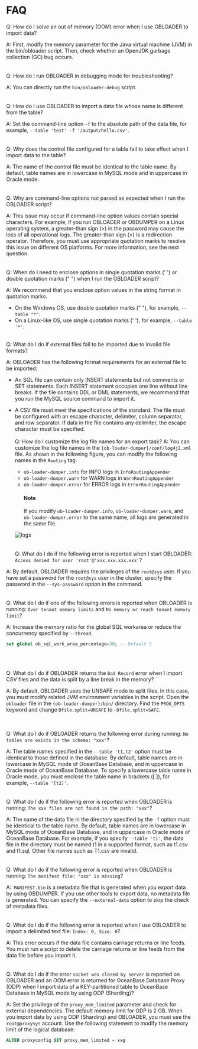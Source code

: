 FAQ
=========================

Q: How do I solve an out of memory (OOM) error when I use OBLOADER to import data?

A: First, modify the memory parameter for the Java virtual machine (JVM) in the bin/obloader script. Then, check whether an OpenJDK garbage collection (GC) bug occurs.<br><br><br>
Q: How do I run OBLOADER in debugging mode for troubleshooting?

A: You can directly run the `bin/obloader-debug` script.<br><br><br>
Q: How do I use OBLOADER to import a data file whose name is different from the table?

A: Set the command-line option `-f` to the absolute path of the data file, for example, `--table 'test' -f '/output/hello.csv'`.
<br><br><br>
Q: Why does the control file configured for a table fail to take effect when I import data to the table?

A: The name of the control file must be identical to the table name. By default, table names are in lowercase in MySQL mode and in uppercase in Oracle mode.<br><br><br>
Q: Why are command-line options not parsed as expected when I run the OBLOADER script?

A: This issue may occur if command-line option values contain special characters. For example, if you run OBLOADER or OBDUMPER on a Linux operating system, a greater-than sign (>) in the password may cause the loss of all operational logs. The greater-than sign (>) is a redirection operator. Therefore, you must use appropriate quotation marks to resolve this issue on different OS platforms. For more information, see the next question.<br><br><br>
Q: When do I need to enclose options in single quotation marks (' ') or double quotation marks (" ") when I run the OBLOADER script?

A: We recommend that you enclose option values in the string format in quotation marks.

- On the Windows OS, use double quotation marks (" "), for example, `--table "*"`.
- On a Linux-like OS, use single quotation marks (' '), for example, `--table '*'`.
   <br><br>

Q: What do I do if external files fail to be imported due to invalid file formats?

A: OBLOADER has the following format requirements for an external file to be imported:

- An SQL file can contain only INSERT statements but not comments or SET statements. Each INSERT statement occupies one line without line breaks. If the file contains DDL or DML statements, we recommend that you run the MySQL source command to import it.
- A CSV file must meet the specifications of the standard. The file must be configured with an escape character, delimiter, column separator, and row separator. If data in the file contains any delimiter, the escape character must be specified.<br><br>
   Q: How do I customize the log file names for an export task?
   A: You can customize the log file names in the `{ob-loader-dumper}/conf/log4j2.xml` file. As shown in the following figure, you can modify the following names in the `Routing` tag:
   - `ob-loader-dumper.info` for INFO logs in `InfoRoutingAppender`
   - `ob-loader-dumper.warn` for WARN logs in `WarnRoutingAppender`
   - `ob-loader-dumper.error` for ERROR logs in `ErrorRoutingAppender`
      <main id="notice" type='explain'>
            <h4>Note</h4>
            <p>If you modify <code>ob-loader-dumper.info</code>, <code>ob-loader-dumper.warn</code>, and <code>ob-loader-dumper.error</code> to the same name, all logs are generated in the same file. </p>
         </main>

   ![logs](https://obbusiness-private.oss-cn-shanghai.aliyuncs.com/doc/img/obloaderobdumper/425/faq_logs_name.png)
   <br><br><br>
   Q: What do I do if the following error is reported when I start OBLOADER: `Access denied for user 'root'@'xxx.xxx.xxx.xxx'`?

A: By default, OBLOADER requires the privileges of the `root@sys` user. If you have set a password for the `root@sys` user in the cluster, specify the password in the `--sys-password` option in the command.<br><br><br>
Q: What do I do if one of the following errors is reported when OBLOADER is running: `Over tenant memory limits` and `No memory or reach tenant memory limit`?

A: Increase the memory ratio for the global SQL workarea or reduce the concurrency specified by `--thread`.

```sql
set global ob_sql_work_area_percentage=30; -- Default 5
```
<br><br>

Q: What do I do if OBLOADER returns the `Bad Record` error when I import CSV files and the data is split by a line break in the memory?

A: By default, OBLOADER uses the UNSAFE mode to split files. In this case, you must modify related JVM environment variables in the script. Open the `obloader` file in the `{ob-loader-dumper}/bin/` directory. Find the `PROG_OPTS` keyword and change `Dfile.split=UNSAFE` to `-Dfile.split=SAFE`.

<br><br>
Q: What do I do if OBLOADER returns the following error during running: `No tables are exists in the schema: "xxx"`?

A: The table names specified in the `--table 't1,t2'` option must be identical to those defined in the database. By default, table names are in lowercase in MySQL mode of OceanBase Database, and in uppercase in Oracle mode of OceanBase Database. To specify a lowercase table name in Oracle mode, you must enclose the table name in brackets ([ ]), for example, `--table '[t1]'`.
<br><br><br>
Q: What do I do if the following error is reported when OBLOADER is running: `The xxx files are not found in the path: "xxx"`?

A: The name of the data file in the directory specified by the `-f` option must be identical to the table name. By default, table names are in lowercase in MySQL mode of OceanBase Database, and in uppercase in Oracle mode of OceanBase Database. For example, if you specify `--table 't1'`, the data file in the directory must be named t1 in a supported format, such as t1.csv and t1.sql. Other file names such as T1.csv are invalid.<br><br><br>
Q: What do I do if the following error is reported when OBLOADER is running: `The manifest file: "xxx" is missing`?

A:` MANIFEST.bin` is a metadata file that is generated when you export data by using OBDUMPER. If you use other tools to export data, no metadata file is generated. You can specify the `--external-data` option to skip the check of metadata files.<br><br><br>
Q: What do I do if the following error is reported when I use OBLOADER to import a delimited text file: `Index: 0, Size: 0`?

A: This error occurs if the data file contains carriage returns or line feeds. You must run a script to delete the carriage returns or line feeds from the data file before you import it.<br><br><br>
Q: What do I do if the error `socket was closed by server` is reported on OBLOADER and an OOM error is returned for OceanBase Database Proxy (ODP) when I import data of a KEY-partitioned table to OceanBase Database in MySQL mode by using ODP (Sharding)?

A: Set the privilege of the `proxy_mem_limited` parameter and check for external dependencies. The default memory limit for ODP is 2 GB. When you import data by using ODP (Sharding) and OBLOADER, you must use the `root@proxysys` account. Use the following statement to modify the memory limit of the logical database:

```sql
ALTER proxyconfig SET proxy_mem_limited = xxg
```